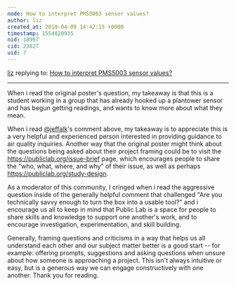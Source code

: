 ```yaml
---
node: How to interpret PMS5003 sensor values?
author: liz
created_at: 2019-04-09 14:42:15 +0000
timestamp: 1554820935
nid: 18997
cid: 23827
uid: 7
---
```




[liz](../profile/liz) replying to: [How to interpret PMS5003 sensor values?](../notes/samr/04-07-2019/how-to-interpret-pms5003-sensor-values)

----
When i read the original poster's question, my takeaway is that this is a student working in a group that has already hooked up a plantower sensor and has begun getting readings, and wants to know more about what they mean. 
  
When i read [@jeffalk](/profile/jeffalk)'s comment above, my takeaway is to appreciate this is a very helpful and experienced person interested in providing guidance to air quality inquiries. Another way that the original poster might think about the questions being asked about their project framing could be to visit the https://publiclab.org/issue-brief page, which encourages people to share the "who, what, where, and why" of their issue, as well as perhaps https://publiclab.org/study-design. 
  
As a moderator of this community, I cringed when i read the aggressive question inside of the generally helpful comment that challenged "Are you technically savvy enough to turn the box into a usable tool?" and i encourage us all to keep in mind that Public Lab is a space for people to share skills and knowledge to support one another's work, and to encourage investigation, experimentation, and skill building. 
  
Generally, framing questions and criticisms in a way that helps us all understand each other and our subject matter better is a good start -- for example: offering prompts, suggestions and asking questions when unsure about how someone is approaching a project. This isn't always intuitive or easy, but is a generous way we can engage constructively with one another. Thank you for reading. 